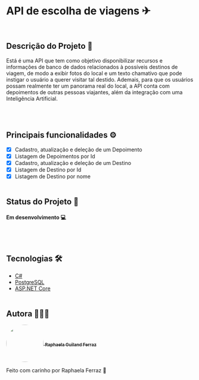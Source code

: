 # API de escolha de viagens ✈

</br>

## Descrição do Projeto 📝

<p id="descricao"> Está é uma API que tem como objetivo disponibilizar recursos e informações de banco de dados relacionados à possíveis destinos de viagem, de modo a exibir fotos do local e um texto chamativo que pode instigar o usuário a querer visitar tal destido. Ademais, para que os usuários possam realmente ter um panorama real do local, a API conta com depoimentos de outras pessoas viajantes, além da integração com uma Inteligência Artificial. </p>

</br></br>

## Principais funcionalidades ⚙️

- [x] Cadastro, atualização e deleção de um Depoimento
- [x] Listagem de Depoimentos por Id
- [x] Cadastro, atualização e deleção de um Destino
- [x] Listagem de Destino por Id
- [x] Listagem de Destino por nome
</br></br>

## Status do Projeto 🎯

<h4> 
  Em desenvolvimento 💻
</h4>
</br></br>

## Tecnologias 🛠️

- [C#](https://learn.microsoft.com/pt-br/dotnet/csharp/)
- [PostgreSQL](https://www.postgresql.org/docs/)
- [ASP.NET Core](https://learn.microsoft.com/pt-br/aspnet/core/?view=aspnetcore-7.0)
  </br> </br>

## Autora 👩🏼‍💻

 <a href="https://www.linkedin.com/in/raphaela-guiland-ferraz-32a980214">
  <img align="center" src="https://avatars.githubusercontent.com/u/86068799?v=4" style="border-radius: 100%" width="100px" />
  <sub><b>  Raphaela Guiland Ferraz</b></sub>
 </a>

Feito com carinho por Raphaela Ferraz 💜
